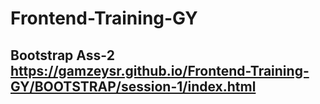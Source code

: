 # Frontend-Training-GY

## Bootstrap Ass-2 https://gamzeysr.github.io/Frontend-Training-GY/BOOTSTRAP/session-1/index.html
